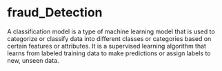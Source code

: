 # fraud_Detection
A classification model is a type of machine learning model that is used to categorize or classify data into different classes or categories based on certain features or attributes. It is a supervised learning algorithm that learns from labeled training data to make predictions or assign labels to new, unseen data.
